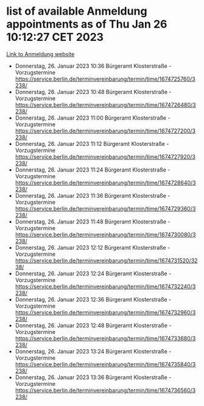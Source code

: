 # list of available Anmeldung appointments as of Thu Jan 26 10:12:27 CET 2023
[Link to Anmeldung website](https://service.berlin.de/terminvereinbarung/termin/tag.php?termin=0&anliegen[]=120686&dienstleisterlist=122210,122217,327316,122219,327312,122227,327314,122231,327346,122243,327348,122252,329742,122260,329745,122262,329748,122254,329751,122271,327278,122273,327274,122277,327276,330436,122280,327294,122282,327290,122284,327292,327539,122291,327270,122285,327266,122286,327264,122296,327268,150230,329760,122301,327282,122297,327286,122294,327284,122312,329763,122314,329775,122304,327330,122311,327334,122309,327332,122281,327352,122279,329772,122276,327324,122274,327326,122267,329766,122246,327318,122251,327320,122257,327322,122208,327298,122226,327300,121362,121364&herkunft=http%3A%2F%2Fservice.berlin.de%2Fdienstleistung%2F120686%2F)
- Donnerstag, 26. Januar 2023 10:36 Bürgeramt Klosterstraße - Vorzugstermine https://service.berlin.de/terminvereinbarung/termin/time/1674725760/3238/
- Donnerstag, 26. Januar 2023 10:48 Bürgeramt Klosterstraße - Vorzugstermine https://service.berlin.de/terminvereinbarung/termin/time/1674726480/3238/
- Donnerstag, 26. Januar 2023 11:00 Bürgeramt Klosterstraße - Vorzugstermine https://service.berlin.de/terminvereinbarung/termin/time/1674727200/3238/
- Donnerstag, 26. Januar 2023 11:12 Bürgeramt Klosterstraße - Vorzugstermine https://service.berlin.de/terminvereinbarung/termin/time/1674727920/3238/
- Donnerstag, 26. Januar 2023 11:24 Bürgeramt Klosterstraße - Vorzugstermine https://service.berlin.de/terminvereinbarung/termin/time/1674728640/3238/
- Donnerstag, 26. Januar 2023 11:36 Bürgeramt Klosterstraße - Vorzugstermine https://service.berlin.de/terminvereinbarung/termin/time/1674729360/3238/
- Donnerstag, 26. Januar 2023 11:48 Bürgeramt Klosterstraße - Vorzugstermine https://service.berlin.de/terminvereinbarung/termin/time/1674730080/3238/
- Donnerstag, 26. Januar 2023 12:12 Bürgeramt Klosterstraße - Vorzugstermine https://service.berlin.de/terminvereinbarung/termin/time/1674731520/3238/
- Donnerstag, 26. Januar 2023 12:24 Bürgeramt Klosterstraße - Vorzugstermine https://service.berlin.de/terminvereinbarung/termin/time/1674732240/3238/
- Donnerstag, 26. Januar 2023 12:36 Bürgeramt Klosterstraße - Vorzugstermine https://service.berlin.de/terminvereinbarung/termin/time/1674732960/3238/
- Donnerstag, 26. Januar 2023 12:48 Bürgeramt Klosterstraße - Vorzugstermine https://service.berlin.de/terminvereinbarung/termin/time/1674733680/3238/
- Donnerstag, 26. Januar 2023 13:24 Bürgeramt Klosterstraße - Vorzugstermine https://service.berlin.de/terminvereinbarung/termin/time/1674735840/3238/
- Donnerstag, 26. Januar 2023 13:36 Bürgeramt Klosterstraße - Vorzugstermine https://service.berlin.de/terminvereinbarung/termin/time/1674736560/3238/
